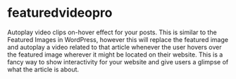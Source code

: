 # featuredvideopro

Autoplay video clips on-hover effect for your posts. This is similar to the Featured Images in WordPress, however this will replace the featured image and autoplay a video related to that article whenever the user hovers over the featured image wherever it might be located on their website. This is a fancy way to show interactivity for your website and give users a glimpse of what the article is about.
